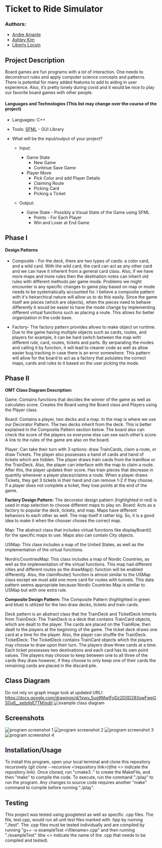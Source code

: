 > <!-- As you complete each section you **must** remove the prompt text. Every *turnin* of this project includes points for formatting of this README so keep it clean and keep it up to date. 
 > Prompt text is any lines beginning with "\>"
 > Replace anything between \<...\> with your project specifics and remove angle brackets. For example, you need to name your project and replace the header right below this line with that title (no angle brackets). -->
# Ticket to Ride Simulator
### Authors: 
* [Andre Amante](https://github.com/Alamode89) 
* [Ashley Kim](https://github.com/ashley-kim22) 
* [Liberty Locsin](https://github.com/libii)
 <!--
 > You will be forming a group of **THREE** students and working on an interesting project. A list of proposed project ideas that have been successful in previous quarters is given in the project specifications link on iLearn. You can select an idea from the list and decide which design patterns you will use to implement it. If you want to propose your own original idea, you will have to contact an instructor to discuss the project and obtain written permission before you submit your project proposal. Your project needs to implement two design patterns.The project work should be divided almost equally among team members and each member is expected to work on at least one design pattern (more than one partner may work on a pattern) and some of its test cases. You can of course help each other, but it needs to be clear who will be responsible for which patterns and for which features.
 
 > ## Expectations
 > * Incorporate **at least two** distinct design patterns. You need to include at least *one* design pattern that we will teach this session:
 >   * Composite, Strategy, Abstract Factory, Visitor, or Decorator
 > * All design patterns need to be linked together (it can't be two distinct projects)
 > * Your project should be implemented in C++. If you wish to choose anoher programming language (e.g. Java, Python), please discuss with your lab TA to obtain permission.
 > * You can incorporate additional technologies/tools but they must be approved (in writing) by the instructor or the TA.
 > * Each member of the group **must** be committing code regularly and make sure their code is correctly attributed to them. We will be checking attributions to determine if there was equal contribution to the project.
> * All project phases are to be submitted to this GitHub repository. You should modify this README file to reflect the different phases of the project. In addition, you should regularly hold sprint meetings with your group.
-->
## Project Description

 Board games are fun programs with a lot of interaction. One needs to deconstruct rules and apply computer science concepts and patterns. There is potential for many added features to add to aiding in user experience. Also, it’s pretty lonely during covid and it would be nice to play our favorite board games with other people.
 #### Languages and Technologies (This list may change over the course of the project)
* Languages: C++
* Tools: [SFML](https://www.sfml-dev.org/) - GUI Library

* What will be the input/output of your project?
    * Input: 
        * Game State
            * New Game
            * Continue Save Game
        * Player Move
            * Pick Color and add Player Details
            * Claiming Route
            * Picking Card
            * Picking a Ticket
 
    * Output: 
        * Game State - Possibly a Visual State of the Game using SFML
            * Points - For Each Player
            * Win and Loser at End Game
 ## Phase I
#### Design Patterns
* Composite - For the deck, there are two types of cards: a color card, and a wild card. With the wild card, the card can act as any other card and we can have it   inhererit from a general card class. Also, if we have more maps and more rules then the destination notes can inherit old rules with different methods per game mode. Problems we might encounter is any specific changes to game play based on map or mode needs to be systematically accounted for. I believe a composite pattern with it's heirarchical nature will allow us to do this easily. Since the game itself are pieces (which are objects), when the pieces need to behave differently it would be easier to have the mode change by implementing different virtual functions such as placing a route. This allows for better organization in the code base.

* Factory- The factory pattern provides allows to make object on runtime.  Due to the game having multiple objects such as cards, routes, and players for example, it can be hard switch between the map with different rule, card, routes, tickets and parts. By serparating the modes and calling it by function, it will lead to cleaner code as well as allow easier bug tracking in case there is an error somewhere. This pattern will allow for the board to act as a factory that polulates the correct maps, cards and rules to it based on the user picking the mode.

<!--
 > * This description should be in enough detail that the TA/instructor can determine the complexity of the project and if it is sufficient for the team members to complete in the time allotted. -->
 ## Phase II
**OMT Class Diagram Description:**

Game: Contains functions that decides the winner of the game as well as calculates score. Creates the Board using the Board class and Players using the Player class.

Board: Contains a player, two decks and a map. In the map is where we use our Decorator Pattern. The two decks inherit from the deck. This is better explained in the Composite Pattern section below. The board also can check the score of the players so everyone else can see each other’s score. A link to the rules of the game are also on the board.

Player: Can take their turn with 3 options: draw TrainCards, claim a route, or draw Tickets. The player also possesses a hand of cards and hand of tickets which are hidden. The player draws train cards from the trainRow or the TrainDeck. Also, the player can interface with the map to claim a route. After this, the player updates their score. Has train pieces that decrease in quantity whenever a player places/claims a route. When a player draws Tickets, they get 3 tickets in their hand and can remove 1-2 if they choose. If a player does not complete a ticket, they lose points at the end of the game.

**Factory Design Pattern:** The decorator design pattern (highlighted in red) is used in map selection to choose different maps to play on. 
Board: Acts as a factory to popular the deck, tickets, and map. Maps have different behaviors to each other as well. The map itself it rather big. So, it is a good idea to make it when the chooser choses the correct map.

Map: The abstract class that includes virtual functions like displayBoard() for the specific maps to use. Maps also can contain City objects.

USMap: This class includes a map of the United States, as well as the implementation of the virtual functions. 

NordricCountriesMap: This class includes a map of Nordic Countries, as well as the implementation of the virtual functions. This map had different cities and different routes so the drawMap(): function will be enabled differently. Also, the claimRoute() function is almost similar to the USMap class except we must add one more card for routes with tunnels. This data pattern seems appropriate because Nordic Countries Map is similar to USMap but with one extra rule.

**Composite Design Pattern:** The Composite Pattern (highlighted in green and blue) is utilized for the two draw decks, tickets and train cards.

Deck pattern is an abstract class that the TrainDeck and TicketDeck Inherits from
TrainDeck: The TrainDeck is a deck that contains TrainCard objects, which are dealt to the player. The cards are placed on the TrainRow, then dealt to the players at the beginning of the game. The ticket deck draws one card at a time for the player. Also, the player can shuffle the TrainDeck.
TicketDeck: The TicketDeck contains TrainCard objects which the players may choose to draw upon their turn. The players draw three cards at a time. Each ticket possesses two destinations and each card has its own point values. The players may choose to keep between one to all three of the cards they draw however, if they choose to only keep one of their cards the remaining cards are placed in the discard pile.



<!-- 
 > In addition to completing the "Class Diagram" section below, you will need to 
 > * Set up your GitHub project board as a Kanban board for the project. It should have columns that map roughly to 
 >   * Backlog, TODO, In progress, In testing, Done
 >   * You can change these or add more if you'd like, but we should be able to identify at least these.
 > * There is no requirement for automation in the project board but feel free to explore those options.
 > * Create an "Epic" (note) for each feature and each design pattern and assign them to the appropriate team member. Place these in the `Backlog` column
 > * Complete your first *sprint planning* meeting to plan out the next 7 days of work.
 >   * Create smaller development tasks as issues and assign them to team members. Place these in the `Backlog` column.
 >   * These cards should represent roughly 7 days worth of development time for your team, taking you until your first meeting with the TA-->
## Class Diagram
<!--  Include a class diagram(s) for each design pattern and a description of the diagram(s). Your class diagram(s) should include all the main classes you plan for the project. This should be in sufficient detail that another group could pick up the project this point and successfully complete it. Use proper OMT notation (as discussed in the course slides). You may combine multiple design patterns into one diagram if you'd like, but it needs to be clear which portion of the diagram represents which design pattern (either in the diagram or in the description). -->
 Do not rely on graph image look at updated URL!: https://docs.google.com/drawings/d/1xwy_5ug9MwIFoDz2D0D283swFweGSGs6__eebdgE7TM/edit
![example class diagram](https://user-images.githubusercontent.com/57247550/110597267-293c4e80-8135-11eb-974a-0517b0a42732.png?raw=true)
<!--
## Phase III
 > You will need to schedule a check-in with the TA (during lab hours or office hours). Your entire team must be present. 
 > * Before the meeting you should perform a sprint plan like you did in Phase II
 > * In the meeting with your TA you will discuss: 
 >   - How effective your last sprint was (each member should talk about what they did)
 >   - Any tasks that did not get completed last sprint, and how you took them into consideration for this sprint
 >   - Any bugs you've identified and created issues for during the sprint. Do you plan on fixing them in the next sprint or are they lower priority?
 >   - What tasks you are planning for this next sprint.

 > ## Final deliverable
 > All group members will give a demo to the TA during lab time. The TA will check the demo and the project GitHub repository and ask a few questions to all the team members. 
 > Before the demo, you should do the following:
 > * Complete the sections below (i.e. Screenshots, Installation/Usage, Testing)
 > * Plan one more sprint (that you will not necessarily complete before the end of the quarter). Your In-progress and In-testing columns should be empty (you are not doing more work currently) but your TODO column should have a full sprint plan in it as you have done before. This should include any known bugs (there should be some) or new features you would like to add. These should appear as issues/cards on your Kanban board. 
  -->
 ## Screenshots
 ![program screenshot 1](https://user-images.githubusercontent.com/57247550/110593571-98637400-8130-11eb-8004-d7b7f601444c.png?raw=true)
 ![program screenshot 2](https://user-images.githubusercontent.com/57247550/110593703-c2b53180-8130-11eb-803b-ff169b1adb5b.png?raw=true)
 ![program screenshot 3](https://user-images.githubusercontent.com/57247550/110593849-f1cba300-8130-11eb-8a24-99be0c363d9b.png?raw=true)
![program screenshot 4](https://user-images.githubusercontent.com/57247550/110593992-1de72400-8131-11eb-8fd1-a60a168b0c73.png?raw=true)
 ## Installation/Usage
 To install this program, open your local terminal and clone this repository recursively (git clone --recursive <\repository link>)(the <> indicate the repository link). Once cloned, run "cmake3 ." to create the MakeFile, and then "make" to compile the code. To execute, run the command "./play" to run the program. Any changes to source code requires another "make" command to compile before running "./play".
 ## Testing
 This project was tested using googletest as well as specific .cpp files. The file, test.cpp, would run all unit test files marked with .hpp by running "./test". The .cpp files must be tested individually and are compiled by running "g++ -o exampleTest <\filename>.cpp" and then running "./exampleTest" (the <> indicate the name of the .cpp that needs to be compiled and tested).

